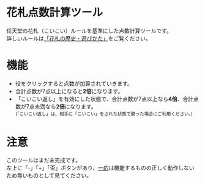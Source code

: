 # 花札点数計算ツール
任天堂の花札（こいこい）ルールを基準にした点数計算ツールです。
<br>詳しいルールは<a href ="https://www.nintendo.co.jp/others/hanafuda_kabufuda/howtoplay/index.html">「花札の歴史・遊びかた」</a>をご覧ください。
# 機能
* 役をクリックすると点数が加算されていきます。
* 合計点数が7点以上になると**2倍**になります。
* 「こいこい返し」を有効にした状態で、合計点数が7点以上なら**4倍**、合計点数が7点未満なら**2倍**になります。
<br><sup>(「こいこい返し」は、相手に「こいこい」をされた状態で勝った場合にご利用ください。)</sup>
# 注意
このツールはまだ未完成です。
<br>左上に「-」「+」「盃」ボタンがあり、<ins>一応</ins>は機能するものの正しく動作しないため無いものとして見てください。
